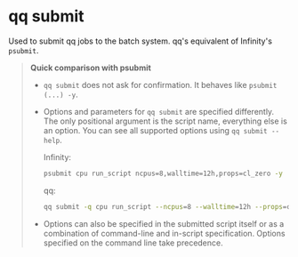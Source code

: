 # qq submit

Used to submit qq jobs to the batch system. qq's equivalent of Infinity's `psubmit`.

> **Quick comparison with psubmit**
> - `qq submit` does not ask for confirmation. It behaves like `psubmit (...) -y`.
> - Options and parameters for `qq submit` are specified differently. The only positional argument is the script name, everything else is an option. You can see all supported options using `qq submit --help`.
>
>     Infinity: 
>    ```bash
>    psubmit cpu run_script ncpus=8,walltime=12h,props=cl_zero -y
>    ```
>
>    qq: 
>    ```bash
>    qq submit -q cpu run_script --ncpus=8 --walltime=12h --props=cl_zero
>    ```
>
> - Options can also be specified in the submitted script itself or as a combination of command-line and in-script specification. Options specified on the command line take precedence.